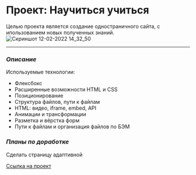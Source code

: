 # Проект: Научиться учиться

Целью проекта является создание одностраничного сайта, с ипользованием новых полученных знаний.
![Скриншот 12-02-2022 14_32_50](https://user-images.githubusercontent.com/98219303/153709607-125ebf15-6225-4013-84da-d66fe20895b9.jpg)

--------
### *Описание*
Используемые технологии:
* Флексбокс
* Расширенные возможности HTML и CSS
* Позиционирование
* Структура файлов, пути к файлам
* HTML: видео, iframe, embed, API
* Анимации и трансформации
* Разметка и вёрстка форм
* Пути к файлам и организация файлов по БЭМ

### *Планы по доработке*
Cделать страницу адаптивной

[Ссылка на проект](https://nmaksg.github.io/how-to-learn/)
